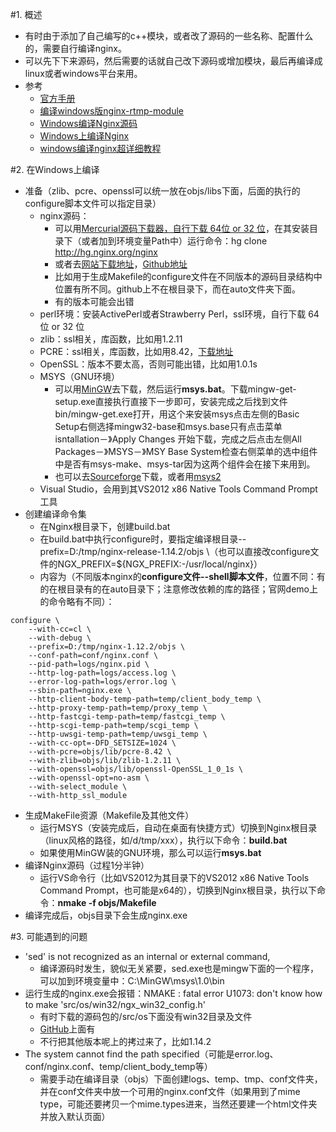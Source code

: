 #1. 概述
* 有时由于添加了自己编写的c++模块，或者改了源码的一些名称、配置什么的，需要自行编译nginx。
* 可以先下下来源码，然后需要的话就自己改下源码或增加模块，最后再编译成linux或者windows平台来用。
* 参考
    * [官方手册](http://nginx.org/en/docs/howto_build_on_win32.html)
    * [编译windows版nginx-rtmp-module](http://bashell.nodemedia.cn/archives/build-nginx-rtmp-module-on-windows.html)
    * [Windows编译Nginx源码](https://www.cnblogs.com/teamblog/p/6128460.html)
    * [Windows上编译Nginx](https://blog.csdn.net/pi314pi/article/details/81167814)
    * [windows编译nginx超详细教程](https://blog.csdn.net/i348018533/article/details/51701865)

#2. 在Windows上编译
* 准备（zlib、pcre、openssl可以统一放在objs/libs下面，后面的执行的configure脚本文件可以指定目录）
    * nginx源码：
        * 可以用[Mercurial源码下载器，自行下载 64位 or 32 位](https://www.mercurial-scm.org/)，在其安装目录下（或者加到环境变量Path中）运行命令：hg clone http://hg.nginx.org/nginx
        * 或者去[网站下载地址](http://hg.nginx.org/nginx)，[Github地址](https://github.com/nginx/nginx)
        * 比如用于生成Makefile的configure文件在不同版本的源码目录结构中位置有所不同。github上不在根目录下，而在auto文件夹下面。
        * 有的版本可能会出错
    * perl环境：安装ActivePerl或者Strawberry Perl，ssl环境，自行下载 64位 or 32 位
    * zlib：ssl相关，库函数，比如用1.2.11
    * PCRE：ssl相关，库函数，比如用8.42，[下载地址](https://ftp.pcre.org/pub/pcre/)
    * OpenSSL：版本不要太高，否则可能出错，比如用1.0.1s
    * MSYS（GNU环境）
        * 可以用[MinGW](https://sourceforge.net/projects/mingw/files/Installer/)去下载，然后运行**msys.bat**。下载mingw-get-setup.exe直接执行直接下一步即可，安装完成之后找到文件bin/mingw-get.exe打开，用这个来安装msys点击左侧的Basic Setup右侧选择mingw32-base和msys.base只有点击菜单isntallation－》Apply Changes 开始下载，完成之后点击左侧All Packages－》MSYS－》MSY Base System检查右侧菜单的选中组件中是否有msys-make、msys-tar因为这两个组件会在接下来用到。
        * 也可以去[Sourceforge](http://nchc.dl.sourceforge.net/project/mingw/MSYS/Base/msys-core/msys-1.0.11/MSYS-1.0.11.exe)下载，或者用[msys2](https://www.msys2.org/)
    * Visual Studio，会用到其VS2012 x86 Native Tools Command Prompt工具
* 创建编译命令集
    * 在Nginx根目录下，创建build.bat
    * 在build.bat中执行configure时，要指定编译根目录--prefix=D:/tmp/nginx-release-1.14.2/objs \（也可以直接改configure文件的NGX_PREFIX=${NGX_PREFIX:-/usr/local/nginx}）
    * 内容为（不同版本nginx的**configure文件--shell脚本文件**，位置不同：有的在根目录有的在auto目录下；注意修改依赖的库的路径；官网demo上的命令略有不同）：
```
configure \
    --with-cc=cl \
    --with-debug \
    --prefix=D:/tmp/nginx-1.12.2/objs \
    --conf-path=conf/nginx.conf \
    --pid-path=logs/nginx.pid \
    --http-log-path=logs/access.log \
    --error-log-path=logs/error.log \
    --sbin-path=nginx.exe \
    --http-client-body-temp-path=temp/client_body_temp \
    --http-proxy-temp-path=temp/proxy_temp \
    --http-fastcgi-temp-path=temp/fastcgi_temp \
    --http-scgi-temp-path=temp/scgi_temp \
    --http-uwsgi-temp-path=temp/uwsgi_temp \
    --with-cc-opt=-DFD_SETSIZE=1024 \
    --with-pcre=objs/lib/pcre-8.42 \
    --with-zlib=objs/lib/zlib-1.2.11 \
    --with-openssl=objs/lib/openssl-OpenSSL_1_0_1s \
    --with-openssl-opt=no-asm \
    --with-select_module \
    --with-http_ssl_module
```
* 生成MakeFile资源（Makefile及其他文件）
    * 运行MSYS（安装完成后，自动在桌面有快捷方式）切换到Nginx根目录（linux风格的路径，如/d/tmp/xxx），执行以下命令：**build.bat**
    * 如果使用MinGW装的GNU环境，那么可以运行**msys.bat**
* 编译Nginx源码（过程1分半钟）
    * 运行VS命令行（比如VS2012为其目录下的VS2012 x86 Native Tools Command Prompt，也可能是x64的），切换到Nginx根目录，执行以下命令：**nmake -f objs/Makefile**
* 编译完成后，objs目录下会生成nginx.exe

#3. 可能遇到的问题
* 'sed' is not recognized as an internal or external command,
    * 编译源码时发生，貌似无关紧要，sed.exe也是mingw下面的一个程序，可以加到环境变量中：C:\MinGW\msys\1.0\bin
* 运行生成的nginx.exe会报错：NMAKE : fatal error U1073: don't know how to make 'src/os/win32/ngx_win32_config.h'
    * 有时下载的源码包的/src/os下面没有win32目录及文件
    * [GitHub](https://github.com/nginx/nginx/releases/tag/release-1.12.2)上面有
    * 不行把其他版本呢上的拷过来了，比如1.14.2
* The system cannot find the path specified（可能是error.log、conf/nginx.conf、temp/client_body_temp等）
    * 需要手动在编译目录（objs）下面创建logs、temp、tmp、conf文件夹，并在conf文件夹中放一个可用的nginx.conf文件（如果用到了mime type，可能还要拷贝一个mime.types进来，当然还要建一个html文件夹并放入默认页面）